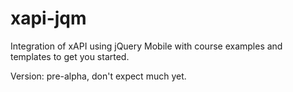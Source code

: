 xapi-jqm
========

Integration of xAPI using jQuery Mobile with course examples and templates to get you started.

Version: pre-alpha, don't expect much yet.
